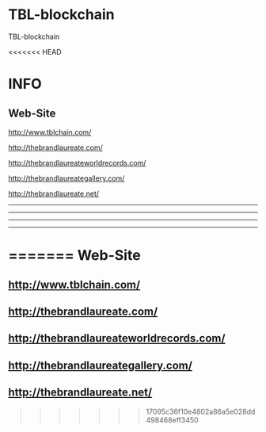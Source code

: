 # TBL-blockchain
TBL-blockchain


<<<<<<< HEAD


INFO
=============
Web-Site
---------
http://www.tblchain.com/

http://thebrandlaureate.com/

http://thebrandlaureateworldrecords.com/

http://thebrandlaureategallery.com/

http://thebrandlaureate.net/

----------
----------
----------
----------

=======
Web-Site
=============
http://www.tblchain.com/
---------
http://thebrandlaureate.com/
----------
http://thebrandlaureateworldrecords.com/
----------
http://thebrandlaureategallery.com/
----------
http://thebrandlaureate.net/
----------
>>>>>>> 17095c36f10e4802a86a5e028dd498468eff3450
